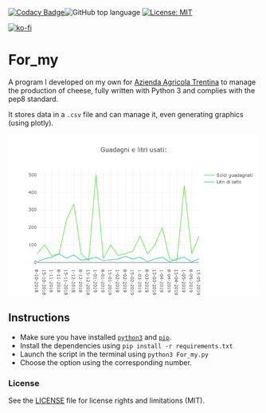[![Codacy Badge](https://api.codacy.com/project/badge/Grade/ee4174e8bde54a54b0131f732f0c955e)](https://www.codacy.com/app/rob93c/For_my?utm_source=github.com&amp;utm_medium=referral&amp;utm_content=rob93c/For_my&amp;utm_campaign=Badge_Grade)![GitHub top language](https://img.shields.io/github/languages/top/rob93c/RomRoamer.svg) [![License: MIT](https://img.shields.io/badge/License-MIT-yellow.svg)](https://opensource.org/licenses/MIT)

[![ko-fi](https://www.ko-fi.com/img/githubbutton_sm.svg)](https://ko-fi.com/Y8Y2UIWJ) 

# For_my
A program I developed on my own for [Azienda Agricola Trentina](https://www.facebook.com/azagrtrentina) to manage the production of cheese, fully written with Python 3 and complies with the pep8 standard.

It stores data in a `.csv` file and can manage it, even generating graphics (using plotly).

![Sample graphic preview](sample/sample.png)

## Instructions
- Make sure you have installed [`python3`](https://www.python.org/downloads/) and [`pip`](https://pip.pypa.io/en/stable/installing/).
- Install the dependencies using `pip install -r requirements.txt`
- Launch the script in the terminal using `python3 For_my.py`
- Choose the option using the corresponding number.

### License
See the [LICENSE](https://github.com/rob93c/RomRoamer/blob/master/LICENSE.md) file for license rights and limitations (MIT).